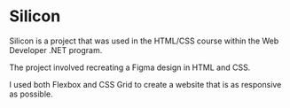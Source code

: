 # Silicon
Silicon is a project that was used in the HTML/CSS course within the Web Developer .NET program.

The project involved recreating a Figma design in HTML and CSS.

I used both Flexbox and CSS Grid to create a website that is as responsive as possible.
